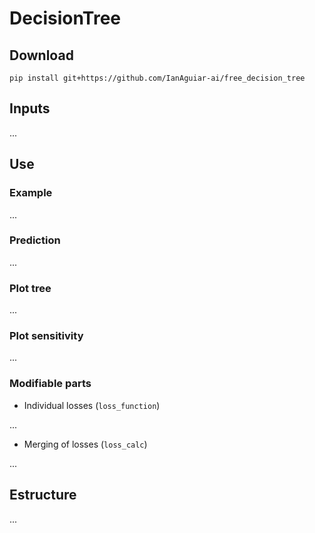 # DecisionTree

## Download

```
pip install git+https://github.com/IanAguiar-ai/free_decision_tree
```

## Inputs

...

## Use

### Example

...

### Prediction

...

### Plot tree

...

### Plot sensitivity

...

### Modifiable parts

- Individual losses (```loss_function```)

...

- Merging of losses (```loss_calc```)

...

## Estructure

...
